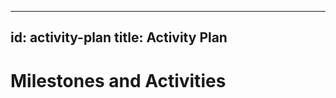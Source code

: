 <!--
 Copyright IBM Corp. All Rights Reserved.

 SPDX-License-Identifier: CC-BY-4.0
 -->
---
id: activity-plan
title: Activity Plan
--- 

# Milestones and Activities